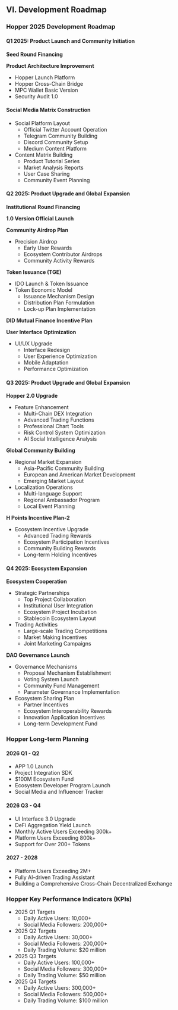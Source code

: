 ## **VI. Development Roadmap**

### **Hopper 2025 Development Roadmap**

#### **Q1 2025: Product Launch and Community Initiation**

**Seed Round Financing**

**Product Architecture Improvement**

* Hopper Launch Platform  
* Hopper Cross-Chain Bridge  
* MPC Wallet Basic Version  
* Security Audit 1.0

#### **Social Media Matrix Construction**

* Social Platform Layout  
  * Official Twitter Account Operation  
  * Telegram Community Building  
  * Discord Community Setup  
  * Medium Content Platform  
* Content Matrix Building  
  * Product Tutorial Series  
  * Market Analysis Reports  
  * User Case Sharing  
  * Community Event Planning

#### **Q2 2025: Product Upgrade and Global Expansion**

**Institutional Round Financing**

**1.0 Version Official Launch**

**Community Airdrop Plan**

* Precision Airdrop  
  * Early User Rewards  
  * Ecosystem Contributor Airdrops  
  * Community Activity Rewards

**Token Issuance (TGE)**

* IDO Launch & Token Issuance  
* Token Economic Model  
  * Issuance Mechanism Design  
  * Distribution Plan Formulation  
  * Lock-up Plan Implementation

**DID Mutual Finance Incentive Plan**

**User Interface Optimization**

* UI/UX Upgrade  
  * Interface Redesign  
  * User Experience Optimization  
  * Mobile Adaptation  
  * Performance Optimization

#### **Q3 2025: Product Upgrade and Global Expansion**

**Hopper 2.0 Upgrade**

* Feature Enhancement  
  * Multi-Chain DEX Integration  
  * Advanced Trading Functions  
  * Professional Chart Tools  
  * Risk Control System Optimization  
  * AI Social Intelligence Analysis

**Global Community Building**

* Regional Market Expansion  
  * Asia-Pacific Community Building  
  * European and American Market Development  
  * Emerging Market Layout  
* Localization Operations  
  * Multi-language Support  
  * Regional Ambassador Program  
  * Local Event Planning

**H Points Incentive Plan-2**

* Ecosystem Incentive Upgrade  
  * Advanced Trading Rewards  
  * Ecosystem Participation Incentives  
  * Community Building Rewards  
  * Long-term Holding Incentives

#### **Q4 2025: Ecosystem Expansion**

**Ecosystem Cooperation**

* Strategic Partnerships  
  * Top Project Collaboration  
  * Institutional User Integration  
  * Ecosystem Project Incubation  
  * Stablecoin Ecosystem Layout  
* Trading Activities  
  * Large-scale Trading Competitions  
  * Market Making Incentives  
  * Joint Marketing Campaigns

**DAO Governance Launch**

* Governance Mechanisms  
  * Proposal Mechanism Establishment  
  * Voting System Launch  
  * Community Fund Management  
  * Parameter Governance Implementation  
* Ecosystem Sharing Plan  
  * Partner Incentives  
  * Ecosystem Interoperability Rewards  
  * Innovation Application Incentives  
  * Long-term Development Fund

### **Hopper Long-term Planning**

#### **2026 Q1 - Q2**

* APP 1.0 Launch  
* Project Integration SDK  
* $100M Ecosystem Fund  
* Ecosystem Developer Program Launch  
* Social Media and Influencer Tracker

#### **2026 Q3 - Q4**

* UI Interface 3.0 Upgrade  
* DeFi Aggregation Yield Launch  
* Monthly Active Users Exceeding 300k+  
* Platform Users Exceeding 800k+  
* Support for Over 200+ Tokens

#### **2027 - 2028**

* Platform Users Exceeding 2M+  
* Fully AI-driven Trading Assistant  
* Building a Comprehensive Cross-Chain Decentralized Exchange

### **Hopper Key Performance Indicators (KPIs)**

* 2025 Q1 Targets  
  * Daily Active Users: 10,000+  
  * Social Media Followers: 200,000+  
* 2025 Q2 Targets  
  * Daily Active Users: 30,000+  
  * Social Media Followers: 200,000+  
  * Daily Trading Volume: $20 million  
* 2025 Q3 Targets  
  * Daily Active Users: 100,000+  
  * Social Media Followers: 300,000+  
  * Daily Trading Volume: $50 million  
* 2025 Q4 Targets  
  * Daily Active Users: 300,000+  
  * Social Media Followers: 500,000+  
  * Daily Trading Volume: $100 million

